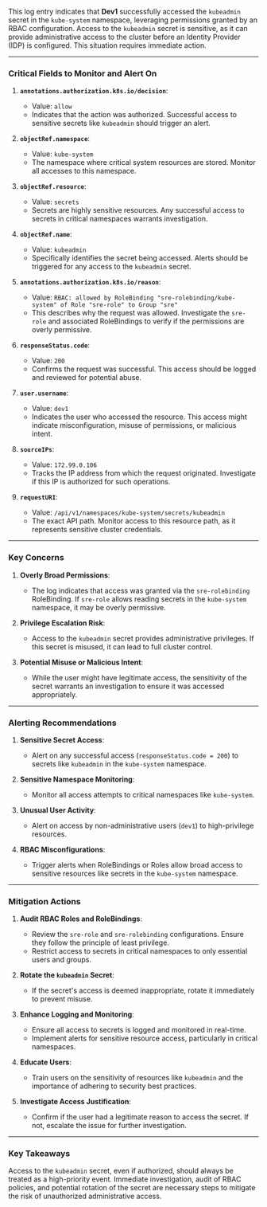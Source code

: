 This log entry indicates that **Dev1** successfully accessed the `kubeadmin` secret in the `kube-system` namespace, leveraging permissions granted by an RBAC configuration. Access to the `kubeadmin` secret is sensitive, as it can provide administrative access to the cluster before an Identity Provider (IDP) is configured. This situation requires immediate action.

---

### **Critical Fields to Monitor and Alert On**

1. **`annotations.authorization.k8s.io/decision`**:
   - Value: `allow`
   - Indicates that the action was authorized. Successful access to sensitive secrets like `kubeadmin` should trigger an alert.

2. **`objectRef.namespace`**:
   - Value: `kube-system`
   - The namespace where critical system resources are stored. Monitor all accesses to this namespace.

3. **`objectRef.resource`**:
   - Value: `secrets`
   - Secrets are highly sensitive resources. Any successful access to secrets in critical namespaces warrants investigation.

4. **`objectRef.name`**:
   - Value: `kubeadmin`
   - Specifically identifies the secret being accessed. Alerts should be triggered for any access to the `kubeadmin` secret.

5. **`annotations.authorization.k8s.io/reason`**:
   - Value: `RBAC: allowed by RoleBinding "sre-rolebinding/kube-system" of Role "sre-role" to Group "sre"`
   - This describes why the request was allowed. Investigate the `sre-role` and associated RoleBindings to verify if the permissions are overly permissive.

6. **`responseStatus.code`**:
   - Value: `200`
   - Confirms the request was successful. This access should be logged and reviewed for potential abuse.

7. **`user.username`**:
   - Value: `dev1`
   - Indicates the user who accessed the resource. This access might indicate misconfiguration, misuse of permissions, or malicious intent.

8. **`sourceIPs`**:
   - Value: `172.99.0.106`
   - Tracks the IP address from which the request originated. Investigate if this IP is authorized for such operations.

9. **`requestURI`**:
   - Value: `/api/v1/namespaces/kube-system/secrets/kubeadmin`
   - The exact API path. Monitor access to this resource path, as it represents sensitive cluster credentials.

---

### **Key Concerns**
1. **Overly Broad Permissions**:
   - The log indicates that access was granted via the `sre-rolebinding` RoleBinding. If `sre-role` allows reading secrets in the `kube-system` namespace, it may be overly permissive.

2. **Privilege Escalation Risk**:
   - Access to the `kubeadmin` secret provides administrative privileges. If this secret is misused, it can lead to full cluster control.

3. **Potential Misuse or Malicious Intent**:
   - While the user might have legitimate access, the sensitivity of the secret warrants an investigation to ensure it was accessed appropriately.

---

### **Alerting Recommendations**

1. **Sensitive Secret Access**:
   - Alert on any successful access (`responseStatus.code = 200`) to secrets like `kubeadmin` in the `kube-system` namespace.

2. **Sensitive Namespace Monitoring**:
   - Monitor all access attempts to critical namespaces like `kube-system`.

3. **Unusual User Activity**:
   - Alert on access by non-administrative users (`dev1`) to high-privilege resources.

4. **RBAC Misconfigurations**:
   - Trigger alerts when RoleBindings or Roles allow broad access to sensitive resources like secrets in the `kube-system` namespace.

---

### **Mitigation Actions**

1. **Audit RBAC Roles and RoleBindings**:
   - Review the `sre-role` and `sre-rolebinding` configurations. Ensure they follow the principle of least privilege.
   - Restrict access to secrets in critical namespaces to only essential users and groups.

2. **Rotate the `kubeadmin` Secret**:
   - If the secret's access is deemed inappropriate, rotate it immediately to prevent misuse.

3. **Enhance Logging and Monitoring**:
   - Ensure all access to secrets is logged and monitored in real-time.
   - Implement alerts for sensitive resource access, particularly in critical namespaces.

4. **Educate Users**:
   - Train users on the sensitivity of resources like `kubeadmin` and the importance of adhering to security best practices.

5. **Investigate Access Justification**:
   - Confirm if the user had a legitimate reason to access the secret. If not, escalate the issue for further investigation.

---

### **Key Takeaways**

Access to the `kubeadmin` secret, even if authorized, should always be treated as a high-priority event. Immediate investigation, audit of RBAC policies, and potential rotation of the secret are necessary steps to mitigate the risk of unauthorized administrative access.

